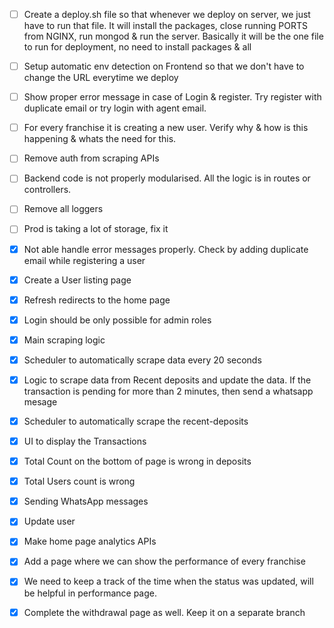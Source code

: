 - [ ] Create a deploy.sh file so that whenever we deploy on server, we just have to run that file. It will install the packages, close running PORTS from NGINX, run mongod & run the server. Basically it will be the one file to run for deployment, no need to install packages & all
- [ ] Setup automatic env detection on Frontend so that we don't have to change the URL everytime we deploy
- [ ] Show proper error message in case of Login & register. Try register with duplicate email or try login with agent email.
- [ ] For every franchise it is creating a new user. Verify why & how is this happening & whats the need for this.

- [ ] Remove auth from scraping APIs
- [ ] Backend code is not properly modularised. All the logic is in routes or controllers.
- [ ] Remove all loggers
- [ ] Prod is taking a lot of storage, fix it



- [x] Not able handle error messages properly. Check by adding duplicate email while registering a user
- [x] Create a User listing page
- [x] Refresh redirects to the home page
- [x] Login should be only possible for admin roles
- [x] Main scraping logic
- [x] Scheduler to automatically scrape data every 20 seconds
- [x] Logic to scrape data from Recent deposits and update the data. If the transaction is pending for more than 2 minutes, then send a whatsapp mesage
- [x] Scheduler to automatically scrape the recent-deposits
- [x] ⁠UI to display the Transactions
- [x] Total Count on the bottom of page is wrong in deposits
- [x] Total Users count is wrong
- [x] ⁠Sending WhatsApp messages
- [x] Update user
- [x] Make home page analytics APIs
- [x] Add a page where we can show the performance of every franchise
- [x] We need to keep a track of the time when the status was updated, will be helpful in performance page.
- [x] Complete the withdrawal page as well. Keep it on a separate branch